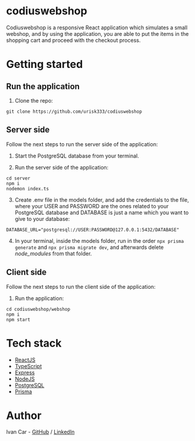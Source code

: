 # codiuswebshop

Codiuswebshop is a responsive React application which simulates a small webshop, and by using the application, you are able to put the items in the shopping cart and proceed with the checkout process.

# Getting started

## Run the application

1. Clone the repo:

```
git clone https://github.com/urisk333/codiuswebshop
```

## Server side

Follow the next steps to run the server side of the application:

1. Start the PostgreSQL database from your terminal.

2. Run the server side of the application:

```
cd server
npm i
nodemon index.ts
```

3. Create .env file in the models folder, and add the credentials to the file, where your USER and PASSWORD are the ones related to your PostgreSQL database and DATABASE is just a name which you want to give to your database:

```
DATABASE_URL="postgresql://USER:PASSWORD@127.0.0.1:5432/DATABASE"
```

4. In your terminal, inside the models folder, run in the order `npx prisma generate` and `npx prisma migrate dev`, and afterwards delete _node_modules_ from that folder.

## Client side

Follow the next steps to run the client side of the application:

1. Run the application:

```
cd codiuswebshop/webshop
npm i
npm start
```

# Tech stack

- [ReactJS](https://reactjs.org)
- [TypeScript](https://www.typescriptlang.org/)
- [Express](https://expressjs.com/)
- [NodeJS](https://nodejs.org/en/)
- [PostgreSQL](https://www.postgresql.org/)
- [Prisma](https://www.prisma.io/)

# Author

Ivan Car - [GitHub](https://github.com/urisk333) / [LinkedIn](https://www.linkedin.com/in/ivan-car/)
